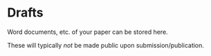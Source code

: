 # Drafts

Word documents, etc. of your paper can be stored here. 

These will typically *not* be made public upon submission/publication. 